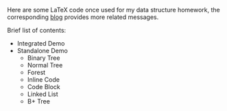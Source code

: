 Here are some LaTeX code once used for my data structure homework, the corresponding [blog](https://kingsleyxie.cn/some-latex-typography-skills-for-data-structure-homework) provides more related messages.

Brief list of contents:

- Integrated Demo
- Standalone Demo
  - Binary Tree
  - Normal Tree
  - Forest
  - Inline Code
  - Code Block
  - Linked List
  - B+ Tree
